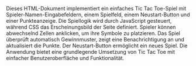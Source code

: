 Dieses HTML-Dokument implementiert ein einfaches Tic Tac Toe-Spiel mit Spieler-Namen-Eingabefeldern, einem Spielfeld, einem Neustart-Button und einer Punkteanzeige. Die Spiellogik wird durch JavaScript gesteuert, während CSS das Erscheinungsbild der Seite definiert. Spieler können abwechselnd Zellen anklicken, um ihre Symbole zu platzieren. Das Spiel überprüft automatisch Gewinnmuster, zeigt eine Benachrichtigung an und aktualisiert die Punkte. Der Neustart-Button ermöglicht ein neues Spiel. Die Anwendung bietet eine grundlegende Umsetzung von Tic Tac Toe mit einfacher Benutzeroberfläche und Funktionalität.
